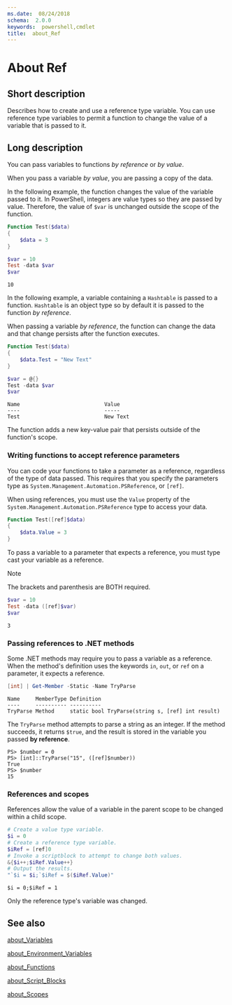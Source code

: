 ```yaml
---
ms.date:  08/24/2018
schema:  2.0.0
keywords:  powershell,cmdlet
title:  about_Ref
---
```

# About Ref

## Short description
Describes how to create and use a reference type variable. You can use
reference type variables to permit a function to change the value
of a variable that is passed to it.

## Long description

You can pass variables to functions *by reference* or *by value*.

When you pass a variable *by value*, you are passing a copy of the data.

In the following example, the function changes the value of the variable passed
to it. In PowerShell, integers are value types so they are passed by value.
Therefore, the value of `$var` is unchanged outside the scope of the function.

```powershell
Function Test($data)
{
    $data = 3
}

$var = 10
Test -data $var
$var
```

```output
10
```

In the following example, a variable containing a `Hashtable` is passed to a
function. `Hashtable` is an object type so by default it is passed to the
function *by reference*.

When passing a variable *by reference*, the function can change the data and
that change persists after the function executes.

```powershell
Function Test($data)
{
    $data.Test = "New Text"
}

$var = @{}
Test -data $var
$var
```

```output
Name                           Value
----                           -----
Test                           New Text
```

The function adds a new key-value pair that persists outside of the function's
scope.

### Writing functions to accept reference parameters

You can code your functions to take a parameter as a reference, regardless of
the type of data passed. This requires that you specify the parameters type
as `System.Management.Automation.PSReference`, or `[ref]`.

When using references, you must use the `Value` property of the
`System.Management.Automation.PSReference` type to access your data.

```powershell
Function Test([ref]$data)
{
    $data.Value = 3
}
```

To pass a variable to a parameter that expects a reference, you must type
cast your variable as a reference.

> [!NOTE]
> The brackets and parenthesis are BOTH required.

```powershell
$var = 10
Test -data ([ref]$var)
$var
```

```output
3
```

### Passing references to .NET methods

Some .NET methods may require you to pass a variable as a reference. When
the method's definition uses the keywords `in`, `out`, or `ref` on a
parameter, it expects a reference.

```powershell
[int] | Get-Member -Static -Name TryParse
```

```output
Name     MemberType Definition
----     ---------- ----------
TryParse Method     static bool TryParse(string s, [ref] int result)
```

The `TryParse` method attempts to parse a string as an integer. If the method
succeeds, it returns `$true`, and the result is stored in the variable you
passed **by reference**.

```
PS> $number = 0
PS> [int]::TryParse("15", ([ref]$number))
True
PS> $number
15
```

### References and scopes

References allow the value of a variable in the parent scope to be changed
within a child scope.

```powershell
# Create a value type variable.
$i = 0
# Create a reference type variable.
$iRef = [ref]0
# Invoke a scriptblock to attempt to change both values.
&{$i++;$iRef.Value++}
# Output the results.
"`$i = $i;`$iRef = $($iRef.Value)"
```

```output
$i = 0;$iRef = 1
```

Only the reference type's variable was changed.

## See also

[about_Variables](about_Variables.md)

[about_Environment_Variables](about_Environment_Variables.md)

[about_Functions](about_Functions.md)

[about_Script_Blocks](about_Script_Blocks.md)

[about_Scopes](about_scopes.md)
